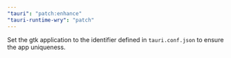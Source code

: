 ```yaml
---
"tauri": "patch:enhance"
"tauri-runtime-wry": "patch"
---
```


Set the gtk application to the identifier defined in `tauri.conf.json` to ensure the app uniqueness.

